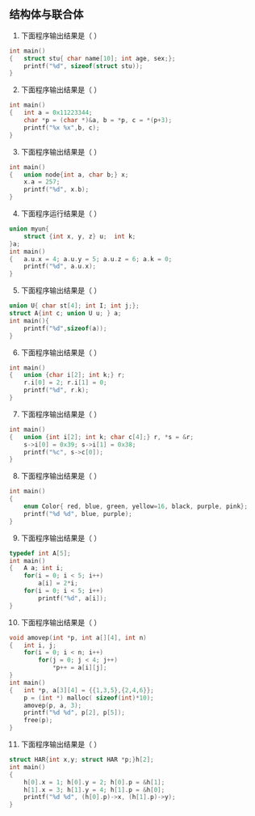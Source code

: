 ## 结构体与联合体

1. 下面程序输出结果是（            ）

```c
int main()
{   struct stu{ char name[10]; int age, sex;};
    printf("%d", sizeof(struct stu));
}
```

2. 下面程序输出结果是（            ）

```c
int main()
{   int a = 0x11223344;
    char *p = (char *)&a, b = *p, c = *(p+3);
    printf("%x %x",b, c);
}
```

3. 下面程序输出结果是（            ）

```c
int main()
{   union node{int a, char b;} x;
    x.a = 257;
    printf("%d", x.b);
}
```

4. 下面程序运行结果是（        ）

```c
union myun{
    struct {int x, y, z} u;  int k;
}a;
int main()
{   a.u.x = 4; a.u.y = 5; a.u.z = 6; a.k = 0;
    printf("%d", a.u.x);
}
```

5. 下面程序输出结果是（           ）

```c
union U{ char st[4]; int I; int j;};
struct A{int c; union U u; } a;
int main(){
    printf("%d",sizeof(a));
}
```

6. 下面程序输出结果是（        ）

```c
int main()
{   union {char i[2]; int k;} r;
    r.i[0] = 2; r.i[1] = 0;
    printf("%d", r.k);
}
```

7. 下面程序输出结果是（        ）

```c
int main()
{   union {int i[2]; int k; char c[4];} r, *s = &r;
    s->i[0] = 0x39; s->i[1] = 0x38;
    printf("%c", s->c[0]);
}
```

8. 下面程序输出结果是（        ）

```c
int main()
{
    enum Color{ red, blue, green, yellow=16, black, purple, pink};
    printf("%d %d", blue, purple);
}
```

9. 下面程序输出结果是（        ）

```c
typedef int A[5];
int main()
{   A a; int i;
    for(i = 0; i < 5; i++)
        a[i] = 2*i;
    for(i = 0; i < 5; i++)
        printf("%d", a[i]);
}
```

10. 下面程序输出结果是（            ）

```c
void amovep(int *p, int a[][4], int n)
{   int i, j;
    for(i = 0; i < n; i++)
        for(j = 0; j < 4; j++)
            *p++ = a[i][j];
}
int main()
{   int *p, a[3][4] = {{1,3,5},{2,4,6}};
    p = (int *) malloc( sizeof(int)*10);
    amovep(p, a, 3);
    printf("%d %d", p[2], p[5]);
    free(p);
}
```

11. 下面程序输出结果是（        ）

```c
struct HAR{int x,y; struct HAR *p;}h[2];
int main()
{
    h[0].x = 1; h[0].y = 2; h[0].p = &h[1];
    h[1].x = 3; h[1].y = 4; h[1].p = &h[0];
    printf("%d %d", (h[0].p)->x, (h[1].p)->y);
}
```

